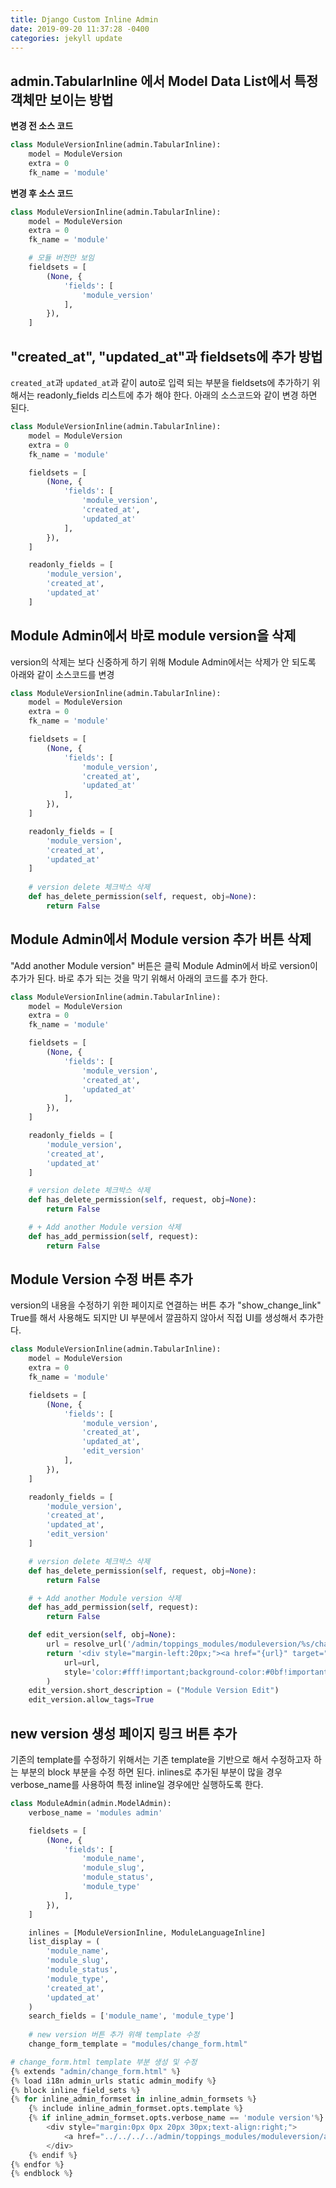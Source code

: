 ```yaml
---
title: Django Custom Inline Admin
date: 2019-09-20 11:37:28 -0400
categories: jekyll update
---
```

## admin.TabularInline 에서 Model Data List에서 특정 객체만 보이는 방법

**변경 전 소스 코드**
``` python
class ModuleVersionInline(admin.TabularInline):
    model = ModuleVersion
    extra = 0
    fk_name = 'module'
```
**변경 후 소스 코드**
``` python
class ModuleVersionInline(admin.TabularInline):
    model = ModuleVersion
    extra = 0
    fk_name = 'module'

    # 모듈 버전만 보임
    fieldsets = [
        (None, {
            'fields': [
                'module_version'
            ],
        }),
    ]
```

## "created_at", "updated_at"과 fieldsets에 추가 방법

`created_at`과 `updated_at`과 같이 auto로 입력 되는 부분을 fieldsets에 추가하기 위해서는 readonly_fields 리스트에 추가 해야 한다. 아래의 소스코드와 같이 변경 하면 된다.

``` python
class ModuleVersionInline(admin.TabularInline):
    model = ModuleVersion
    extra = 0
    fk_name = 'module'

    fieldsets = [
        (None, {
            'fields': [
                'module_version',
                'created_at',
                'updated_at'
            ],
        }),
    ]

    readonly_fields = [
        'module_version', 
        'created_at',
        'updated_at'
    ]
```

## Module Admin에서 바로 module version을 삭제

version의 삭제는 보다 신중하게 하기 위해 Module Admin에서는 삭제가 안 되도록 아래와 같이 소스코드를 변경

``` python
class ModuleVersionInline(admin.TabularInline):
    model = ModuleVersion
    extra = 0
    fk_name = 'module'

    fieldsets = [
        (None, {
            'fields': [
                'module_version',
                'created_at',
                'updated_at'
            ],
        }),
    ]

    readonly_fields = [
        'module_version', 
        'created_at',
        'updated_at'
    ]
    
    # version delete 체크박스 삭제
    def has_delete_permission(self, request, obj=None):
        return False
```

## Module Admin에서 Module version 추가 버튼 삭제

"Add another Module version" 버튼은 클릭 Module Admin에서 바로 version이 추가가 된다.
바로 추가 되는 것을 막기 위해서 아래의 코드를 추가 한다.

``` python
class ModuleVersionInline(admin.TabularInline):
    model = ModuleVersion
    extra = 0
    fk_name = 'module'

    fieldsets = [
        (None, {
            'fields': [
                'module_version',
                'created_at',
                'updated_at'
            ],
        }),
    ]

    readonly_fields = [
        'module_version', 
        'created_at',
        'updated_at'
    ]

    # version delete 체크박스 삭제
    def has_delete_permission(self, request, obj=None):
        return False

    # + Add another Module version 삭제
    def has_add_permission(self, request):
        return False
```

## Module Version 수정 버튼 추가

version의 내용을 수정하기 위한 페이지로 연결하는 버튼 추가
"show_change_link" True를 해서 사용해도 되지만 UI 부분에서 깔끔하지 않아서 직접 UI를 생성해서 추가한다.

``` python
class ModuleVersionInline(admin.TabularInline):
    model = ModuleVersion
    extra = 0
    fk_name = 'module'

    fieldsets = [
        (None, {
            'fields': [
                'module_version',
                'created_at',
                'updated_at',
                'edit_version'
            ],
        }),
    ]

    readonly_fields = [
        'module_version', 
        'created_at',
        'updated_at',
        'edit_version'
    ]

    # version delete 체크박스 삭제
    def has_delete_permission(self, request, obj=None):
        return False

    # + Add another Module version 삭제
    def has_add_permission(self, request):
        return False

    def edit_version(self, obj=None):
        url = resolve_url('/admin/toppings_modules/moduleversion/%s/change/' % (obj.version_no))
        return '<div style="margin-left:20px;"><a href="{url}" target="_black" class="btn" style="{style}">Edit</a></div>'.format(
            url=url,
            style='color:#fff!important;background-color:#0bf!important;border: 1px solid #0bf!important;'
        )
    edit_version.short_description = ("Module Version Edit")
    edit_version.allow_tags=True
```

## new version 생성 페이지 링크 버튼 추가

기존의 template를 수정하기 위해서는 기존 template을 기반으로 해서 수정하고자 하는 부분의 block 부분을 수정 하면 된다. inlines로 추가된 부분이 많을 경우 verbose_name를 사용하여 특정 inline일 경우에만 실행하도록 한다.

``` python
class ModuleAdmin(admin.ModelAdmin):
    verbose_name = 'modules admin'

    fieldsets = [
        (None, {
            'fields': [
                'module_name',
                'module_slug',
                'module_status',
                'module_type'
            ],
        }),
    ]

    inlines = [ModuleVersionInline, ModuleLanguageInline]
    list_display = (
        'module_name',
        'module_slug',
        'module_status',
        'module_type',
        'created_at',
        'updated_at'
    )
    search_fields = ['module_name', 'module_type']
    
    # new version 버튼 추가 위해 template 수정
    change_form_template = "modules/change_form.html"
```

``` python
# change_form.html template 부분 생성 및 수정
{% extends "admin/change_form.html" %}
{% load i18n admin_urls static admin_modify %}
{% block inline_field_sets %}
{% for inline_admin_formset in inline_admin_formsets %}
    {% include inline_admin_formset.opts.template %}
    {% if inline_admin_formset.opts.verbose_name == 'module version'%}
        <div style="margin:0px 0px 20px 30px;text-align:right;">
            <a href="../../../../admin/toppings_modules/moduleversion/add/" class="btn" style="color:#fff!important;background-color:#0bf!important;border: 1px solid #0bf!important;">Add another Module Version</a>
        </div>
    {% endif %}
{% endfor %}
{% endblock %}

```